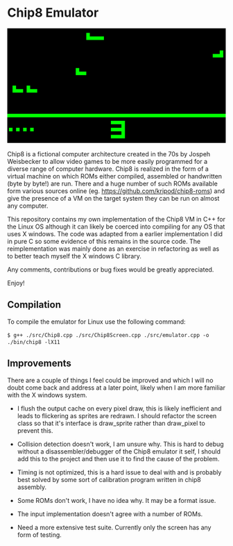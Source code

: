 # Chip8 Emulator

![Airplane Running on the Chip8 Emulator](./readme.png)

Chip8 is a fictional computer architecture created in the 70s by Jospeh Weisbecker to allow video games to be more easily programmed for a diverse range of computer hardware.
Chip8 is realized in the form of a virtual machine on which ROMs either compiled, assembled or handwritten (byte by byte!) are run.
There and a huge number of such ROMs available form various sources online (eg. https://github.com/kripod/chip8-roms) and give the presence of a VM on the target system they can be run on almost any computer.

This repository contains my own implementation of the Chip8 VM in C++ for the Linux OS although it can likely be coerced into compiling for any OS that uses X windows.
The code was adapted from a earlier implementation I did in pure C so some evidence of this remains in the source code.
The reimplementation was mainly done as an exercise in refactoring as well as to better teach myself the X windows C library.

Any comments, contributions or bug fixes would be greatly appreciated.

Enjoy!


## Compilation

To compile the emulator for Linux use the following command:
```{bash}
$ g++ ./src/Chip8.cpp ./src/Chip8Screen.cpp ./src/emulator.cpp -o ./bin/chip8 -lX11
```

## Improvements

There are a couple of things I feel could be improved and which I will no doubt come back and address at a later point, likely when I am more familiar with the X windows system.

* I flush the output cache on every pixel draw, this is likely inefficient and leads to flickering as sprites are redrawn. I should refactor the screen class so that it's interface is draw\_sprite rather than draw\_pixel to prevent this.

* Collision detection doesn't work, I am unsure why. This is hard to debug without a disassembler/debugger of the Chip8 emulator it self, I should add this to the project and then use it to find the cause of the problem. 

* Timing is not optimized, this is a hard issue to deal with and is probably best solved by some sort of calibration program written in chip8 assembly.

* Some ROMs don't work, I have no idea why. It may be a format issue.

* The input implementation doesn't agree with a number of ROMs.

* Need a more extensive test suite. Currently only  the screen has any form of testing.
